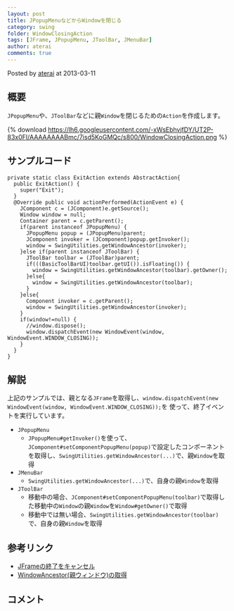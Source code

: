 ```yaml
---
layout: post
title: JPopupMenuなどからWindowを閉じる
category: swing
folder: WindowClosingAction
tags: [JFrame, JPopupMenu, JToolBar, JMenuBar]
author: aterai
comments: true
---
```


Posted by [aterai](http://terai.xrea.jp/aterai.html) at 2013-03-11

## 概要
`JPopupMenu`や、`JToolBar`などに親`Window`を閉じるための`Action`を作成します。

{% download https://lh6.googleusercontent.com/-xWsEbhvjfDY/UT2P-83x0FI/AAAAAAAABmc/7isd5KoGMQc/s800/WindowClosingAction.png %}

## サンプルコード
<pre class="prettyprint"><code>private static class ExitAction extends AbstractAction{
  public ExitAction() {
    super("Exit");
  }
  @Override public void actionPerformed(ActionEvent e) {
    JComponent c = (JComponent)e.getSource();
    Window window = null;
    Container parent = c.getParent();
    if(parent instanceof JPopupMenu) {
      JPopupMenu popup = (JPopupMenu)parent;
      JComponent invoker = (JComponent)popup.getInvoker();
      window = SwingUtilities.getWindowAncestor(invoker);
    }else if(parent instanceof JToolBar) {
      JToolBar toolbar = (JToolBar)parent;
      if(((BasicToolBarUI)toolbar.getUI()).isFloating()) {
        window = SwingUtilities.getWindowAncestor(toolbar).getOwner();
      }else{
        window = SwingUtilities.getWindowAncestor(toolbar);
      }
    }else{
      Component invoker = c.getParent();
      window = SwingUtilities.getWindowAncestor(invoker);
    }
    if(window!=null) {
      //window.dispose();
      window.dispatchEvent(new WindowEvent(window, WindowEvent.WINDOW_CLOSING));
    }
  }
}
</code></pre>

## 解説
上記のサンプルでは、親となる`JFrame`を取得し、`window.dispatchEvent(new WindowEvent(window, WindowEvent.WINDOW_CLOSING));`を
使って、終了イベントを実行しています。

- `JPopupMenu`
    - `JPopupMenu#getInvoker()`を使って、`JComponent#setComponentPopupMenu(popup)`で設定したコンポーネントを取得し、`SwingUtilities.getWindowAncestor(...)`で、親`Window`を取得
- `JMenuBar`
    - `SwingUtilities.getWindowAncestor(...)`で、自身の親`Window`を取得
- `JToolBar`
    - 移動中の場合、`JComponent#setComponentPopupMenu(toolbar)`で取得した移動中の`Window`の親`Window`を`Window#getOwner()`で取得
    - 移動中では無い場合、`SwingUtilities.getWindowAncestor(toolbar)`で、自身の親`Window`を取得

<!-- dummy comment line for breaking list -->

## 参考リンク
- [JFrameの終了をキャンセル](http://terai.xrea.jp/Swing/WindowClosing.html)
- [WindowAncestor(親ウィンドウ)の取得](http://terai.xrea.jp/Swing/WindowAncestor.html)

<!-- dummy comment line for breaking list -->

## コメント
